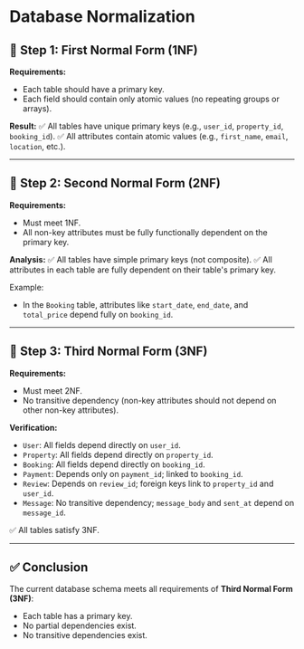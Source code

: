 # Database Normalization

## 🔹 Step 1: First Normal Form (1NF)

**Requirements:**
- Each table should have a primary key.
- Each field should contain only atomic values (no repeating groups or arrays).

**Result:**
✅ All tables have unique primary keys (e.g., `user_id`, `property_id`, `booking_id`).
✅ All attributes contain atomic values (e.g., `first_name`, `email`, `location`, etc.).

---

## 🔹 Step 2: Second Normal Form (2NF)

**Requirements:**
- Must meet 1NF.
- All non-key attributes must be fully functionally dependent on the primary key.

**Analysis:**
✅ All tables have simple primary keys (not composite).
✅ All attributes in each table are fully dependent on their table's primary key.

Example:
- In the `Booking` table, attributes like `start_date`, `end_date`, and `total_price` depend fully on `booking_id`.

---

## 🔹 Step 3: Third Normal Form (3NF)

**Requirements:**
- Must meet 2NF.
- No transitive dependency (non-key attributes should not depend on other non-key attributes).

**Verification:**
- `User`: All fields depend directly on `user_id`.
- `Property`: All fields depend directly on `property_id`.
- `Booking`: All fields depend directly on `booking_id`.
- `Payment`: Depends only on `payment_id`; linked to `booking_id`.
- `Review`: Depends on `review_id`; foreign keys link to `property_id` and `user_id`.
- `Message`: No transitive dependency; `message_body` and `sent_at` depend on `message_id`.

✅ All tables satisfy 3NF.

---

## ✅ Conclusion

The current database schema meets all requirements of **Third Normal Form (3NF)**:

- Each table has a primary key.
- No partial dependencies exist.
- No transitive dependencies exist.
